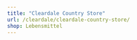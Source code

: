 ```yaml
---
title: "Cleardale Country Store"
url: /cleardale/cleardale-country-store/
shop: Lebensmittel
---
```

